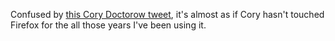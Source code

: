 Confused by [this Cory Doctorow tweet](https://twitter.com/doctorow/status/937408657582710785), it's almost as if Cory hasn't touched Firefox for the all those years I've been using it.
